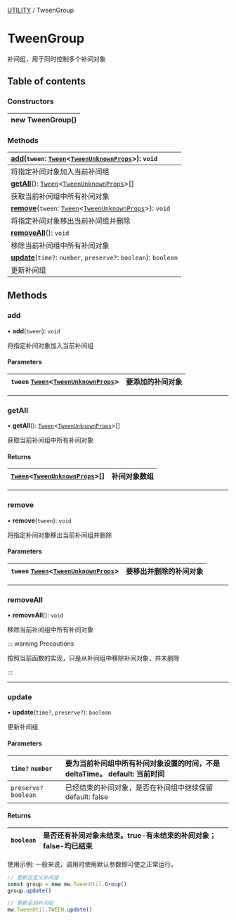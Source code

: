[UTILITY](../groups/Core.UTILITY.md) / TweenGroup

# TweenGroup <Badge type="tip" text="Class" /> <Score text="TweenGroup" />

<span class="content-big">

补间组，用于同时控制多个补间对象

</span>

## Table of contents

### Constructors <Score text="Constructors" /> 
| **new TweenGroup**()  |
| :----- |

### Methods <Score text="Methods" /> 
| **[add](mw.TweenGroup.md#add)**(`tween`: [`Tween`](mw.Tween.md)<[`TweenUnknownProps`](../modules/Core.mw.md#tweenunknownprops)\>): `void`  |
| :-----|
| 将指定补间对象加入当前补间组|
| **[getAll](mw.TweenGroup.md#getall)**(): [`Tween`](mw.Tween.md)<[`TweenUnknownProps`](../modules/Core.mw.md#tweenunknownprops)\>[]  |
| 获取当前补间组中所有补间对象|
| **[remove](mw.TweenGroup.md#remove)**(`tween`: [`Tween`](mw.Tween.md)<[`TweenUnknownProps`](../modules/Core.mw.md#tweenunknownprops)\>): `void`  |
| 将指定补间对象移出当前补间组并删除|
| **[removeAll](mw.TweenGroup.md#removeall)**(): `void`  |
| 移除当前补间组中所有补间对象|
| **[update](mw.TweenGroup.md#update)**(`time?`: `number`, `preserve?`: `boolean`): `boolean`  |
| 更新补间组|

## Methods

### add <Score text="add" /> 

• **add**(`tween`): `void` 

将指定补间对象加入当前补间组

#### Parameters

| `tween` [`Tween`](mw.Tween.md)<[`TweenUnknownProps`](../modules/Core.mw.md#tweenunknownprops)\> |  要添加的补间对象 |
| :------ | :------ |



___

### getAll <Score text="getAll" /> 

• **getAll**(): [`Tween`](mw.Tween.md)<[`TweenUnknownProps`](../modules/Core.mw.md#tweenunknownprops)\>[] 

获取当前补间组中所有补间对象

#### Returns

| [`Tween`](mw.Tween.md)<[`TweenUnknownProps`](../modules/Core.mw.md#tweenunknownprops)\>[] | 补间对象数组 |
| :------ | :------ |


___

### remove <Score text="remove" /> 

• **remove**(`tween`): `void` 

将指定补间对象移出当前补间组并删除

#### Parameters

| `tween` [`Tween`](mw.Tween.md)<[`TweenUnknownProps`](../modules/Core.mw.md#tweenunknownprops)\> |  要移出并删除的补间对象 |
| :------ | :------ |



___

### removeAll <Score text="removeAll" /> 

• **removeAll**(): `void` 

移除当前补间组中所有补间对象



::: warning Precautions

按照当前函数的实现，只是从补间组中移除补间对象，并未删除

:::

___

### update <Score text="update" /> 

• **update**(`time?`, `preserve?`): `boolean` 

更新补间组

#### Parameters

| `time?` `number` |  要为当前补间组中所有补间对象设置的时间，不是deltaTime。 default: 当前时间 |
| :------ | :------ |
| `preserve?` `boolean` |  已经结束的补间对象，是否在补间组中继续保留 default: false |

#### Returns

| `boolean` | 是否还有补间对象未结束。true-有未结束的补间对象；false-均已结束 |
| :------ | :------ |


<span style="font-size: 14px;">

使用示例: 一般来说，调用时使用默认参数即可使之正常运行。

</span>

```ts
// 更新自定义补间组
const group = new mw.TweenUtil.Group()
group.update()

// 更新全局补间组
mw.TweenUtil.TWEEN.update()
```
